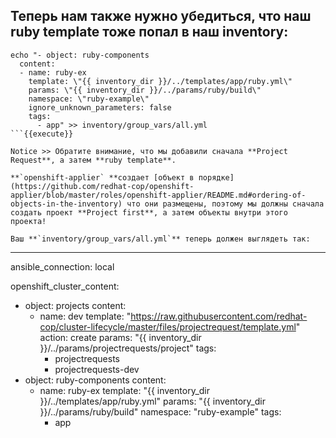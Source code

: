 ## Теперь нам также нужно убедиться, что наш **ruby template** тоже попал в наш **inventory**:

```
echo "- object: ruby-components
  content:
  - name: ruby-ex
    template: \"{{ inventory_dir }}/../templates/app/ruby.yml\"
    params: \"{{ inventory_dir }}/../params/ruby/build\"
    namespace: \"ruby-example\"
    ignore_unknown_parameters: false
    tags:
      - app" >> inventory/group_vars/all.yml
```{{execute}}

Notice >> Обратите внимание, что мы добавили сначала **Project Request**, а затем **ruby template**.

**`openshift-applier` **создает [объект в порядке](https://github.com/redhat-cop/openshift-applier/blob/master/roles/openshift-applier/README.md#ordering-of-objects-in-the-inventory) что они размещены, поэтому мы должны сначала создать проект **Project first**, а затем объекты внутри этого проекта!

Ваш **`inventory/group_vars/all.yml`** теперь должен выглядеть так:
```
---
ansible_connection: local

openshift_cluster_content:
- object: projects
  content:
  - name: dev
    template: "https://raw.githubusercontent.com/redhat-cop/cluster-lifecycle/master/files/projectrequest/template.yml"
    action: create
    params: "{{ inventory_dir }}/../params/projectrequests/project"
    tags:
      - projectrequests
      - projectrequests-dev
- object: ruby-components
  content:
  - name: ruby-ex
    template: "{{ inventory_dir }}/../templates/app/ruby.yml"
    params: "{{ inventory_dir }}/../params/ruby/build"
    namespace: "ruby-example"
    tags:
      - app
```{{}}